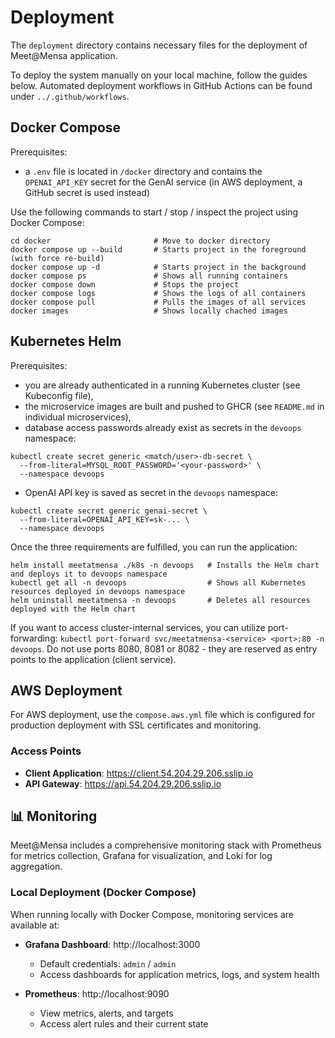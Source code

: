 # Deployment
The `deployment` directory contains necessary files for the deployment of Meet@Mensa application. 

To deploy the system manually on your local machine, follow the guides below. Automated deployment workflows in GitHub Actions can be found under `../.github/workflows`.

## Docker Compose
Prerequisites:
- a `.env` file is located in `/docker` directory and contains the `OPENAI_API_KEY` secret for the GenAI service (in AWS deployment, a GitHub secret is used instead)

Use the following commands to start / stop / inspect the project using Docker Compose:
```
cd docker                       # Move to docker directory
docker compose up --build       # Starts project in the foreground (with force re-build)
docker compose up -d            # Starts project in the background
docker compose ps               # Shows all running containers
docker compose down             # Stops the project
docker compose logs             # Shows the logs of all containers
docker compose pull             # Pulls the images of all services
docker images                   # Shows locally chached images
```

## Kubernetes Helm
Prerequisites: 
- you are already authenticated in a running Kubernetes cluster (see Kubeconfig file),
- the microservice images are built and pushed to GHCR (see `README.md` in individual microservices),
- database access passwords already exist as secrets in the `devoops` namespace:
```
kubectl create secret generic <match/user>-db-secret \
  --from-literal=MYSQL_ROOT_PASSWORD='<your-password>' \
  --namespace devoops
```
- OpenAI API key is saved as secret in the `devoops` namespace:
```
kubectl create secret generic genai-secret \
  --from-literal=OPENAI_API_KEY=sk-... \
  --namespace devoops
```

Once the three requirements are fulfilled, you can run the application:
```
helm install meetatmensa ./k8s -n devoops   # Installs the Helm chart and deploys it to devoops namespace
kubectl get all -n devoops                  # Shows all Kubernetes resources deployed in devoops namespace
helm uninstall meetatmensa -n devoops       # Deletes all resources deployed with the Helm chart
```
If you want to access cluster-internal services, you can utilize port-forwarding: `kubectl port-forward svc/meetatmensa-<service> <port>:80 -n devoops`. Do not use ports 8080, 8081 or 8082 - they are reserved as entry points to the application (client service).

## AWS Deployment

For AWS deployment, use the `compose.aws.yml` file which is configured for production deployment with SSL certificates and monitoring.

### Access Points
- **Client Application**: https://client.54.204.29.206.sslip.io
- **API Gateway**: https://api.54.204.29.206.sslip.io



## 📊 Monitoring

Meet@Mensa includes a comprehensive monitoring stack with Prometheus for metrics collection, Grafana for visualization, and Loki for log aggregation.

### Local Deployment (Docker Compose)

When running locally with Docker Compose, monitoring services are available at:

- **Grafana Dashboard**: http://localhost:3000
  - Default credentials: `admin` / `admin`
  - Access dashboards for application metrics, logs, and system health

- **Prometheus**: http://localhost:9090
  - View metrics, alerts, and targets
  - Access alert rules and their current state

